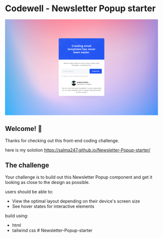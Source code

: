 # Codewell - Newsletter Popup starter

![Design preview](./design/Newsie%20Newsletter%20-%20Desktop%20View.png)

## Welcome! 👋

Thanks for checking out this front-end coding challenge.

here is my solotion https://salma247.github.io/Newsletter-Popup-starter/


## The challenge

Your challenge is to build out this Newsletter Popup component and get it looking as close to the design as possible.

users should be able to:

- View the optimal layout depending on their device's screen size
- See hover states for interactive elements

build using:
- html
- tailwind css
#   N e w s l e t t e r - P o p u p - s t a r t e r 
 
 